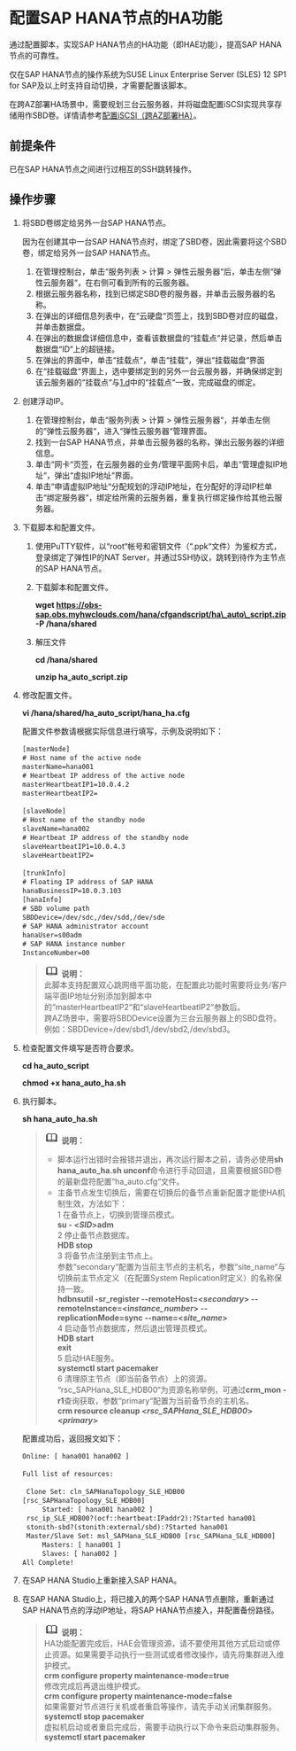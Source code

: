 # 配置SAP HANA节点的HA功能<a name="saphana_02_0051"></a>

通过配置脚本，实现SAP HANA节点的HA功能（即HAE功能），提高SAP  HANA节点的可靠性。

仅在SAP HANA节点的操作系统为SUSE Linux Enterprise Server \(SLES\) 12 SP1 for SAP及以上时支持自动切换，才需要配置该脚本。

在跨AZ部署HA场景中，需要规划三台云服务器，并将磁盘配置iSCSI实现共享存储用作SBD卷。详情请参考[配置iSCSI（跨AZ部署HA）](配置iSCSI（跨AZ部署HA）.md)。

## 前提条件<a name="section60116077105642"></a>

已在SAP HANA节点之间进行过相互的SSH跳转操作。

## 操作步骤<a name="section26679172112337"></a>

1.  将SBD卷绑定给另外一台SAP HANA节点。

    因为在创建其中一台SAP HANA节点时，绑定了SBD卷，因此需要将这个SBD卷，绑定给另外一台SAP HANA节点。

    1.  在管理控制台，单击“服务列表 \> 计算  \>  弹性云服务器“后，单击左侧“弹性云服务器“，在右侧可看到所有的云服务器。
    2.  根据云服务器名称，找到已绑定SBD卷的服务器，并单击云服务器的名称。
    3.  在弹出的详细信息列表中，在“云硬盘“页签上，找到SBD卷对应的磁盘，并单击数据盘。
    4.  <a name="li13794543224950"></a>在弹出的数据盘详细信息中，查看该数据盘的“挂载点“并记录，然后单击数据盘“ID“上的超链接。
    5.  在弹出的界面中，单击“挂载点“，单击“挂载“，弹出“挂载磁盘“界面
    6.  在“挂载磁盘“界面上，选中要绑定到的另外一台云服务器，并确保绑定到该云服务器的“挂载点“与[1.d](#li13794543224950)中的“挂载点“一致，完成磁盘的绑定。

2.  创建浮动IP。
    1.  在管理控制台，单击“服务列表 \> 计算  \>  弹性云服务器“，并单击左侧的“弹性云服务器“，进入“弹性云服务器“管理界面。
    2.  找到一台SAP HANA节点，并单击云服务器的名称，弹出云服务器的详细信息。
    3.  单击“网卡“页签，在云服务器的业务/管理平面网卡后，单击“管理虚拟IP地址“，弹出“虚拟IP地址“界面。
    4.  单击“申请虚拟IP地址“分配规划的浮动IP地址，在分配好的浮动IP栏单击“绑定服务器“，绑定给所需的云服务器，重复执行绑定操作给其他云服务器。

3.  下载脚本和配置文件。
    1.  使用PuTTY软件，以“root“帐号和密钥文件（“.ppk“文件）为鉴权方式，登录绑定了弹性IP的NAT Server，并通过SSH协议，跳转到待作为主节点的SAP HANA节点。
    2.  下载脚本和配置文件。

        **wget https://obs-sap.obs.myhwclouds.com/hana/cfgandscript/ha\_auto\_script.zip -P /hana/shared**


    1.  解压文件

        **cd /hana/shared**

        **unzip  **ha\_auto\_script**.zip**


4.  修改配置文件。

    **vi /hana/shared/**ha\_auto\_script**/hana\_ha.cfg**

    配置文件参数请根据实际信息进行填写，示例及说明如下：

    ```
    [masterNode]
    # Host name of the active node
    masterName=hana001                                                         
    # Heartbeat IP address of the active node
    masterHeartbeatIP1=10.0.4.2
    masterHeartbeatIP2=                             
                                                                            
    [slaveNode]
    # Host name of the standby node
    slaveName=hana002                                           
    # Heartbeat IP address of the standby node
    slaveHeartbeatIP1=10.0.4.3
    slaveHeartbeatIP2=                                         
    
    [trunkInfo]                                                                              
    # Floating IP address of SAP HANA
    hanaBusinessIP=10.0.3.103                                                                                                                                                                                                           
    [hanaInfo]                                                        
    # SBD volume path
    SBDDevice=/dev/sdc,/dev/sdd,/dev/sde                                                    
    # SAP HANA administrator account
    hanaUser=s00adm                                            
    # SAP HANA instance number
    InstanceNumber=00
    ```

    >![](public_sys-resources/icon-note.gif) **说明：**   
    >此脚本支持配置双心跳网络平面功能，在配置此功能时需要将业务/客户端平面IP地址分别添加到脚本中的“masterHeartbeatIP2“和“slaveHeartbeatIP2“参数后。  
    >跨AZ场景中，需要将SBDDevice设置为三台云服务器上的SBD盘符。例如：SBDDevice=/dev/sbd1,/dev/sbd2,/dev/sbd3。  

5.  检查配置文件填写是否符合要求。

    **cd  **ha\_auto\_script****

    **chmod +x hana\_auto\_ha.sh**

6.  执行脚本。

    **sh hana\_auto\_ha.sh**

    >![](public_sys-resources/icon-note.gif) **说明：**   
    >-   脚本运行出错时会报错并退出，再次运行脚本之前，请务必使用**sh hana\_auto\_ha.sh unconf**命令进行手动回退，且需要根据SBD卷的最新盘符配置“ha\_auto.cfg“文件。  
    >-   主备节点发生切换后，需要在切换后的备节点重新配置才能使HA机制生效，方法如下：  
    >    1 在备节点上，切换到管理员模式。  
    >    **su - <_SID_\>adm**  
    >    2 停止备节点数据库。  
    >    **HDB stop**  
    >    3 将备节点注册到主节点上。  
    >    参数“secondary“配置为当前主节点的主机名，参数“site\_name“与切换前主节点定义（在配置System Replication时定义）的名称保持一致。  
    >    **hdbnsutil -sr\_register --remoteHost=<**_**secondary**_**\> --remoteInstance=<i**_**nstance\_number**_**\> --replicationMode=sync --name=<**_**site\_name**_**\>**  
    >    4 启动备节点数据库，然后退出管理员模式。  
    >    **HDB start**  
    >    **exit**  
    >    5 启动HAE服务。  
    >    **systemctl start pacemaker**  
    >    6 清理原主节点（即当前备节点）上的资源。  
    >    “rsc\_SAPHana\_SLE\_HDB00“为资源名称举例，可通过**crm\_mon - r1**查询获取，参数“primary“配置为当前备节点的主机名。  
    >    **crm resource cleanup <**_**rsc\_SAPHana\_SLE\_HDB00**_**\> <**_**primary**_**\>**  

    配置成功后，返回报文如下：

    ```
    Online: [ hana001 hana002 ]
    
    Full list of resources:
    
     Clone Set: cln_SAPHanaTopology_SLE_HDB00 [rsc_SAPHanaTopology_SLE_HDB00]
         Started: [ hana001 hana002 ]
     rsc_ip_SLE_HDB00?(ocf::heartbeat:IPaddr2):?Started hana001
     stonith-sbd?(stonith:external/sbd):?Started hana001
     Master/Slave Set: msl_SAPHana_SLE_HDB00 [rsc_SAPHana_SLE_HDB00]
         Masters: [ hana001 ]
         Slaves: [ hana002 ]
    All Complete!
    
    ```

7.  在SAP HANA Studio上重新接入SAP HANA。
8.  在SAP HANA Studio上，将已接入的两个SAP HANA节点删除，重新通过SAP HANA节点的浮动IP地址，将SAP HANA节点接入，并配置备份路径。

    >![](public_sys-resources/icon-note.gif) **说明：**   
    >HA功能配置完成后，HAE会管理资源，请不要使用其他方式启动或停止资源。如果需要手动执行一些测试或者修改操作，请先将集群进入维护模式。  
    >**crm configure property maintenance-mode=true**  
    >修改完成后再退出维护模式。  
    >**crm configure property maintenance-mode=false**  
    >如果需要对节点进行关机或者重启等操作，请先手动关闭集群服务。  
    >**systemctl stop pacemaker**  
    >虚拟机启动或者重启完成后，需要手动执行以下命令来启动集群服务。  
    >**systemctl start pacemaker**  


